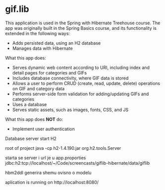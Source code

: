 # gif.lib
This application is used in the Spring with Hibernate Treehouse course. The app was originally built in the Spring Basics course, and its functionality is extended in the following ways:
 
- Adds persisted data, using an H2 database
- Manages data with Hibernate

What this app does:

- Serves dynamic web content according to URI, including index and detail pages for categories and GIFs
- Includes database connectivity, where GIF data is stored
- Allows a user to perform CRUD (create, read, update, delete) operations on GIF and category data
- Performs server-side form validation for adding/updating GIFs and categories
- Uses a database
- Serves static assets, such as images, fonts, CSS, and JS

What this app does **NOT** do:

- Implement user authentication

Database server start H2

root of project java -cp h2-1.4.190.jar org.h2.tools.Server

starta se server i url je u app.proporties jdbc:h2:tcp://localhost/~/Code/screencasts/giflib-hibernate/data/giflib

hbm2ddl generira shemu ovisno o modelu

aplication is running on http://localhost:8080/

